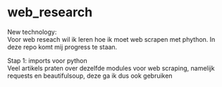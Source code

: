 # web_research

New technology:\
Voor web reseach wil ik leren hoe ik moet web scrapen met phython. In deze repo komt mij progress te staan.

Stap 1: imports voor python\
Veel artikels praten over dezelfde modules voor web scraping, namelijk requests en beautifulsoup, deze ga ik dus ook gebruiken
